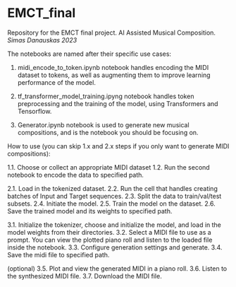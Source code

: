 
# EMCT_final
Repository for the EMCT final project. AI Assisted Musical Composition.
*Simas Danauskas 2023*

The notebooks are named after their specific use cases:

1. midi_encode_to_token.ipynb notebook handles encoding the MIDI dataset to tokens, as well as augmenting them to improve learning performance of the model.

2. tf_transformer_model_training.ipyng notebook handles token preprocessing and the training of the model, using Transformers and Tensorflow.

3. Generator.ipynb notebook is used to generate new musical compositions, and is the notebook you should be focusing on.



How to use (you can skip 1.x and 2.x steps if you only want to generate MIDI compositions): 

1.1. Choose or collect an appropriate MIDI dataset
1.2. Run the second notebook to encode the data to specified path.

2.1. Load in the tokenized dataset.
2.2. Run the cell that handles creating batches of Input and Target sequences.
2.3. Split the data to train/val/test subsets.
2.4. Initiate the model.
2.5. Train the model on the dataset.
2.6. Save the trained model and its weights to specified path.

3.1. Initialize the tokenizer, choose and initialize the model, and load in the model weights from their directories.
3.2. Select a MIDI file to use as a prompt. You can view the plotted piano roll and listen to the loaded file inside the notebook.
3.3. Configure generation settings and generate.
3.4. Save the midi file to specified path.

(optional)
3.5. Plot and view the generated MIDI in a piano roll.
3.6. Listen to the synthesized MIDI file.
3.7. Download the MIDI file.
